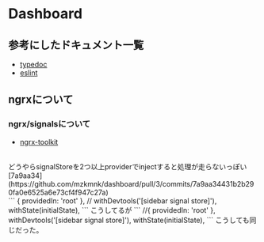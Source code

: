 # Dashboard

## 参考にしたドキュメント一覧
- [typedoc](https://typedoc.org/options/)
- [eslint](https://eslint.org/docs/latest/use/configure/)

## ngrxについて

### ngrx/signalsについて

- [ngrx-toolkit](https://www.npmjs.com/package/@angular-architects/ngrx-toolkit)

<br>
どうやらsignalStoreを2つ以上providerでinjectすると処理が走らないっぽい
<br>
[7a9aa34](https://github.com/mzkmnk/dashboard/pull/3/commits/7a9aa34431b2b290fa0e6525a6e73cf4f947c27a)
<br>
```
{ providedIn: 'root' },
// withDevtools('[sidebar signal store]'),
withState(initialState),
```
こうしてるが
```
//{ providedIn: 'root' },
withDevtools('[sidebar signal store]'),
withState(initialState),
```
こうしても同じだった。
